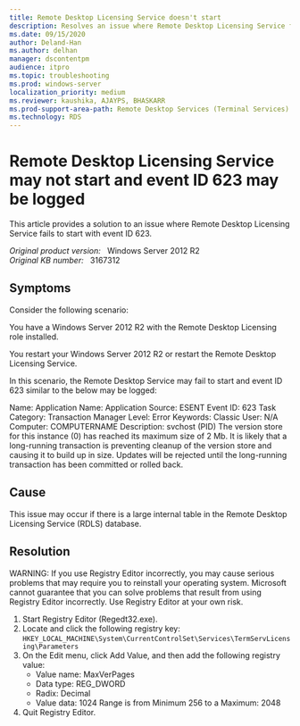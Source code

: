```yaml
---
title: Remote Desktop Licensing Service doesn't start
description: Resolves an issue where Remote Desktop Licensing Service fails to start with event ID 623.
ms.date: 09/15/2020
author: Deland-Han
ms.author: delhan
manager: dscontentpm
audience: itpro
ms.topic: troubleshooting
ms.prod: windows-server
localization_priority: medium
ms.reviewer: kaushika, AJAYPS, BHASKARR
ms.prod-support-area-path: Remote Desktop Services (Terminal Services) licensing
ms.technology: RDS
---
```

# Remote Desktop Licensing Service may not start and event ID 623 may be logged

This article provides a solution to an issue where Remote Desktop Licensing Service fails to start with event ID 623.

_Original product version:_ &nbsp; Windows Server 2012 R2  
_Original KB number:_ &nbsp; 3167312

## Symptoms

Consider the following scenario:

You have a Windows Server 2012 R2 with the Remote Desktop Licensing role installed.

You restart your Windows Server 2012 R2 or restart the Remote Desktop Licensing Service.

In this scenario, the Remote Desktop Service may fail to start and event ID 623 similar to the below may be logged:

Name: Application Name: Application
Source: ESENT
Event ID: 623
Task Category: Transaction Manager
Level: Error
Keywords: Classic
User: N/A
Computer: COMPUTERNAME
Description:
svchost (PID) The version store for this instance (0) has reached its maximum size of 2 Mb. It is likely that a long-running transaction is preventing cleanup of the version store and causing it to build up in size. Updates will be rejected until the long-running transaction has been committed or rolled back.

## Cause

This issue may occur if there is a large internal table in the Remote Desktop Licensing Service (RDLS) database.

## Resolution

WARNING: If you use Registry Editor incorrectly, you may cause serious problems that may require you to reinstall your operating system. Microsoft cannot guarantee that you can solve problems that result from using Registry Editor incorrectly. Use Registry Editor at your own risk.

1. Start Registry Editor (Regedt32.exe).
2. Locate and click the following registry key:
 `HKEY_LOCAL_MACHINE\System\CurrentControlSet\Services\TermServLicensing\Parameters` 
3. On the Edit menu, click Add Value, and then add the following registry value:
    - Value name: MaxVerPages
    - Data type: REG_DWORD
    - Radix: Decimal
    - Value data: 1024
    Range is from Minimum 256 to a Maximum: 2048
4. Quit Registry Editor.
